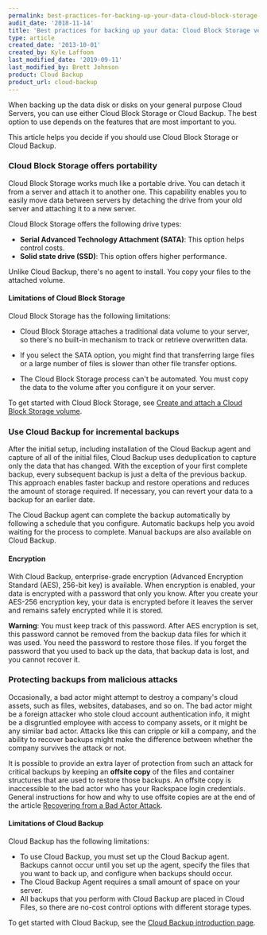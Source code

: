 ```yaml
---
permalink: best-practices-for-backing-up-your-data-cloud-block-storage-versus-cloud-backup/
audit_date: '2018-11-14'
title: 'Best practices for backing up your data: Cloud Block Storage versus Cloud Backup'
type: article
created_date: '2013-10-01'
created_by: Kyle Laffoon
last_modified_date: '2019-09-11'
last_modified_by: Brett Johnson
product: Cloud Backup
product_url: cloud-backup
---
```


When backing up the data disk or disks on your general purpose Cloud
Servers, you can use either Cloud Block Storage or Cloud Backup. The best
option to use depends on the features that are most important to you.

This article helps you decide if you should use Cloud Block Storage or Cloud
Backup.

### Cloud Block Storage offers portability

Cloud Block Storage works much like a portable drive. You can detach it from a
server and attach it to another one. This capability enables you to easily
move data between servers by detaching the drive from your old server and
attaching it to a new server.

Cloud Block Storage offers the following drive types:

- **Serial Advanced Technology Attachment (SATA)**: This option helps control
  costs.
- **Solid state drive (SSD)**: This option offers higher performance.

Unlike Cloud Backup, there's no agent to install. You copy your files to the
attached volume.

#### Limitations of Cloud Block Storage

Cloud Block Storage has the following limitations:

- Cloud Block Storage attaches a traditional data volume to your server,
  so there's no built-in mechanism to track or retrieve overwritten data.

- If you select the SATA option, you might find that transferring large
  files or a large number of files is slower than other file transfer
  options.

- The Cloud Block Storage process can't be automated. You must copy the data
  to the volume after you configure it on your server.

To get started with Cloud Block Storage, see [Create and attach a Cloud Block
Storage volume](/how-to/create-and-attach-a-cloud-block-storage-volume).

### Use Cloud Backup for incremental backups

After the initial setup, including installation of the Cloud Backup
agent and capture of all of the initial files, Cloud Backup uses
deduplication to capture only the data that has changed. With
the exception of your first complete backup, every subsequent backup is
just a delta of the previous backup. This approach enables faster backup and
restore operations and reduces the amount of storage required. If necessary,
you can revert your data to a backup for an earlier date.

The Cloud Backup agent can complete the backup automatically by following a
schedule that you configure. Automatic backups help you avoid waiting for the
process to complete. Manual backups are also available on Cloud Backup.

#### Encryption

With Cloud Backup, enterprise-grade encryption (Advanced Encryption
Standard (AES), 256-bit key) is available. When encryption is enabled, your
data is encrypted with a password that only you know. After you
create your AES-256 encryption key, your data is encrypted before it
leaves the server and remains safely encrypted while it is stored.

**Warning**: You must keep track of this password. After AES encryption is
set, this password cannot be removed from the backup data files for
which it was used. You need the password to restore those files. If you forget
the password that you used to back up the data, that backup data is lost, and
you cannot recover it.

### Protecting backups from malicious attacks

Occasionally, a bad actor might attempt to destroy a company's cloud assets, such
as files, websites, databases, and so on. The bad actor might be a foreign attacker who
stole cloud account authentication info, it might be a disgruntled employee
with access to company assets, or it might be any similar bad actor. Attacks like
this can cripple or kill a company, and the ability to recover backups might make
the difference between whether the company survives the attack or not.

It is possible to provide an extra layer of protection from such an attack for
critical backups by keeping an **offsite copy** of the files and container
structures that are used to restore those backups. An offsite copy is
inaccessible to the bad actor who has your Rackspace login credentials. General
instructions for how and why to use offsite copies are at the end of the article
[Recovering from a Bad Actor Attack](/how-to/use-cloud-backup-to-recover-from-a-bad-actor-attack/#related-comments).

#### Limitations of Cloud Backup

Cloud Backup has the following limitations:

- To use Cloud Backup, you must set up the Cloud Backup agent. Backups
  cannot occur until you set up the agent, specify the files
  that you want to back up, and configure when backups should occur.
- The Cloud Backup Agent requires a small amount of space on your server.
- All backups that you perform with Cloud Backup are placed in Cloud Files, so
  there are no-cost control options with different storage types.

To get started with Cloud Backup, see the [Cloud Backup introduction
page](/how-to/cloud-backup).
